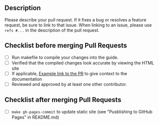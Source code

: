 ## Description

Please describe your pull request. If it fixes a bug or resolves a feature request, be sure to link to that issue. When linking to an issue, please use `refs #...` in the description of the pull request.

## Checklist before merging Pull Requests
- [ ] Run makefile to compile your changes into the guide.
- [ ] Verified that the compiled changes look accurate by viewing the HTML site
- [ ] If applicable, [Example link to the PR](https://example.test/doc#new_section) to give context to the documentation
- [ ] Reviewed and approved by at least one other contributor.

## Checklist after merging Pull Requests
- [ ] `make gh-pages-commit` to update static site (see "Pusblishing to GitHub Pages" in README.md)
